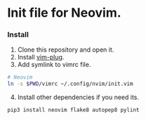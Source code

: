 # Init file for Neovim.

### Install
1. Clone this repository and open it.
2. Install [vim-plug](https://github.com/junegunn/vim-plug).
3. Add symlink to vimrc file.
```bash
# Neovim
ln -s $PWD/vimrc ~/.config/nvim/init.vim
```
4. Install other dependencies if you need its.
```
pip3 install neovim flake8 autopep8 pylint
```
